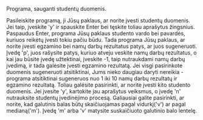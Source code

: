 Programa, sauganti studentų duomenis.

Pasileiskite programą, ji Jūsų paklaus, ar norite įvesti studentų duomenis. Jei taip, įveskite 'y' ir spauskite Enter bei tęskite toliau aprašytus žingsnius. Paspaudus Enter, programa Jūsų paklaus studento vardo bei pavardės, kuriuos reikėtų įvesti tokiu pačiu būdu. Tada programa Jūsų paklaus, ar norite įvesti egzamino bei namų darbų rezultatus patys, ar juos sugeneruoti. Įvedę 'p', juos rašysite patys, kuriuo atveju veskite namų darbų rezultatus, o kai jau būsite įvedę užtektinai, įveskite -1, taip nutraukdami namų darbų įvedimą, ir tada galėsite įvesti egzamino rezultatą. Jei visgi pasirinkote duomenis sugeneruoti atsitiktinai, Jums nieko daugiau daryti nereikia - programa atsitiktinai sugeneruos nuo 1 iki 10 namų darbų rezultatų ir egzamino rezultatą. Toliau galėsite pasirinkti, ar norite įvesti kito studento duomenis. Jei įvesite 'y', kartokite jau aprašytus veiksmus, o įvedę 'n' nutrauksite studentų įvedinėjimo procesą. Galiausiai galite pasirinkti, ar norite, kad galutinis balas būtų skaičiuojamas pagal vidurkį('v') ar pagal medianą('m'). Įvedę 'm' arba 'v' matysite suskaičiuoto galutinio balo lentelę.
